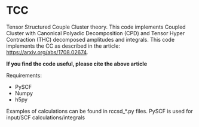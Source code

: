 # TCC
Tensor Structured Couple Cluster theory. This code implements Coupled Cluster 
with Canonical Polyadic Decomposition (CPD) and Tensor Hyper Contraction (THC)
decomposed amplitudes and integrals. This code implements the CC as described in the 
article: https://arxiv.org/abs/1708.02674.

**If you find the code useful, please cite the above article**

Requirements:
* PySCF
* Numpy
* h5py

Examples of calculations can be found in rccsd_*.py files. PySCF is used for
input/SCF calculations/integrals
